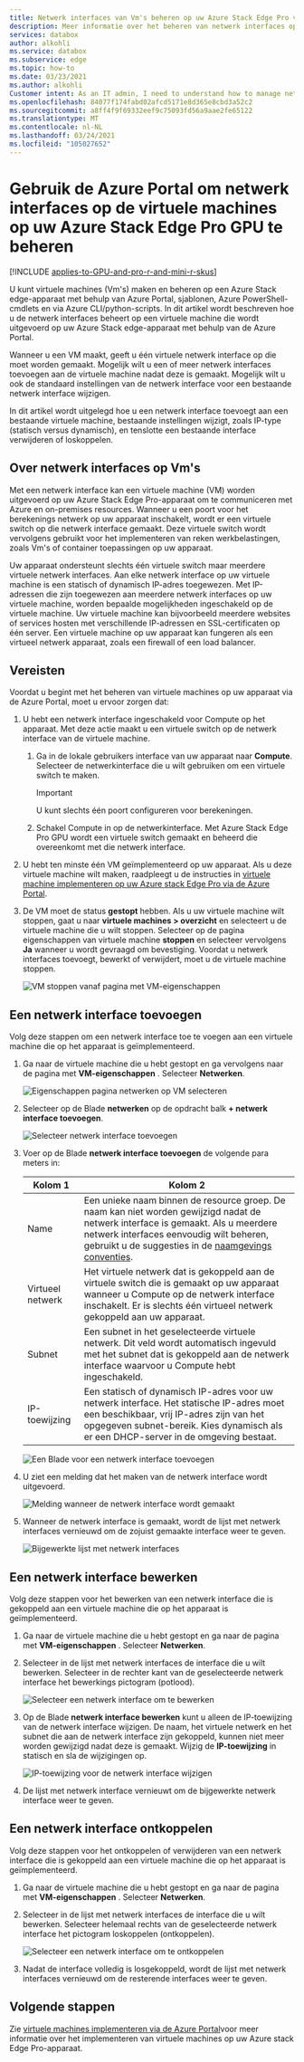```yaml
---
title: Netwerk interfaces van Vm's beheren op uw Azure Stack Edge Pro via de Azure Portal
description: Meer informatie over het beheren van netwerk interfaces op virtuele machines die zijn geïmplementeerd op uw Azure Stack Edge Pro GPU via de Azure Portal.
services: databox
author: alkohli
ms.service: databox
ms.subservice: edge
ms.topic: how-to
ms.date: 03/23/2021
ms.author: alkohli
Customer intent: As an IT admin, I need to understand how to manage network interfaces on an Azure Stack Edge Pro device so that I can use it to run applications using Edge compute before sending it to Azure.
ms.openlocfilehash: 84077f174fabd02afcd5171e8d365e8cbd3a52c2
ms.sourcegitcommit: a8ff4f9f69332eef9c75093fd56a9aae2fe65122
ms.translationtype: MT
ms.contentlocale: nl-NL
ms.lasthandoff: 03/24/2021
ms.locfileid: "105027652"
---
```

# <a name="use-the-azure-portal-to-manage-network-interfaces-on-the-vms-on-your-azure-stack-edge-pro-gpu"></a>Gebruik de Azure Portal om netwerk interfaces op de virtuele machines op uw Azure Stack Edge Pro GPU te beheren

[!INCLUDE [applies-to-GPU-and-pro-r-and-mini-r-skus](../../includes/azure-stack-edge-applies-to-gpu-pro-r-mini-r-sku.md)]

U kunt virtuele machines (Vm's) maken en beheren op een Azure Stack edge-apparaat met behulp van Azure Portal, sjablonen, Azure PowerShell-cmdlets en via Azure CLI/python-scripts. In dit artikel wordt beschreven hoe u de netwerk interfaces beheert op een virtuele machine die wordt uitgevoerd op uw Azure Stack edge-apparaat met behulp van de Azure Portal. 

Wanneer u een VM maakt, geeft u één virtuele netwerk interface op die moet worden gemaakt. Mogelijk wilt u een of meer netwerk interfaces toevoegen aan de virtuele machine nadat deze is gemaakt. Mogelijk wilt u ook de standaard instellingen van de netwerk interface voor een bestaande netwerk interface wijzigen.

In dit artikel wordt uitgelegd hoe u een netwerk interface toevoegt aan een bestaande virtuele machine, bestaande instellingen wijzigt, zoals IP-type (statisch versus dynamisch), en tenslotte een bestaande interface verwijderen of loskoppelen. 

        
## <a name="about-network-interfaces-on-vms"></a>Over netwerk interfaces op Vm's

Met een netwerk interface kan een virtuele machine (VM) worden uitgevoerd op uw Azure Stack Edge Pro-apparaat om te communiceren met Azure en on-premises resources. Wanneer u een poort voor het berekenings netwerk op uw apparaat inschakelt, wordt er een virtuele switch op die netwerk interface gemaakt. Deze virtuele switch wordt vervolgens gebruikt voor het implementeren van reken werkbelastingen, zoals Vm's of container toepassingen op uw apparaat. 

Uw apparaat ondersteunt slechts één virtuele switch maar meerdere virtuele netwerk interfaces. Aan elke netwerk interface op uw virtuele machine is een statisch of dynamisch IP-adres toegewezen. Met IP-adressen die zijn toegewezen aan meerdere netwerk interfaces op uw virtuele machine, worden bepaalde mogelijkheden ingeschakeld op de virtuele machine. Uw virtuele machine kan bijvoorbeeld meerdere websites of services hosten met verschillende IP-adressen en SSL-certificaten op één server. Een virtuele machine op uw apparaat kan fungeren als een virtueel netwerk apparaat, zoals een firewall of een load balancer. <!--Is it possible to do that on ASE?-->

<!--There is a limit to how many virtual network interfaces can be created on the virtual switch on your device. See the Azure Stack Edge Pro limits article for details.--> 


## <a name="prerequisites"></a>Vereisten

Voordat u begint met het beheren van virtuele machines op uw apparaat via de Azure Portal, moet u ervoor zorgen dat:

1. U hebt een netwerk interface ingeschakeld voor Compute op het apparaat. Met deze actie maakt u een virtuele switch op de netwerk interface van de virtuele machine. 
    1. Ga in de lokale gebruikers interface van uw apparaat naar **Compute**. Selecteer de netwerkinterface die u wilt gebruiken om een virtuele switch te maken.

        > [!IMPORTANT] 
        > U kunt slechts één poort configureren voor berekeningen.

    1. Schakel Compute in op de netwerkinterface. Met Azure Stack Edge Pro GPU wordt een virtuele switch gemaakt en beheerd die overeenkomt met die netwerk interface.

1. U hebt ten minste één VM geïmplementeerd op uw apparaat. Als u deze virtuele machine wilt maken, raadpleegt u de instructies in [virtuele machine implementeren op uw Azure stack Edge Pro via de Azure Portal](azure-stack-edge-gpu-deploy-virtual-machine-portal.md).

1. De VM moet de status **gestopt** hebben. Als u uw virtuele machine wilt stoppen, gaat u naar **virtuele machines > overzicht** en selecteert u de virtuele machine die u wilt stoppen. Selecteer op de pagina eigenschappen van virtuele machine **stoppen** en selecteer vervolgens **Ja** wanneer u wordt gevraagd om bevestiging. Voordat u netwerk interfaces toevoegt, bewerkt of verwijdert, moet u de virtuele machine stoppen.

    ![VM stoppen vanaf pagina met VM-eigenschappen](./media/azure-stack-edge-gpu-manage-virtual-machine-network-interfaces-portal/stop-vm-2.png)


## <a name="add-a-network-interface"></a>Een netwerk interface toevoegen

Volg deze stappen om een netwerk interface toe te voegen aan een virtuele machine die op het apparaat is geïmplementeerd. 

1. Ga naar de virtuele machine die u hebt gestopt en ga vervolgens naar de pagina met **VM-eigenschappen** . Selecteer **Netwerken**.
    
    ![Eigenschappen pagina netwerken op VM selecteren](./media/azure-stack-edge-gpu-manage-virtual-machine-network-interfaces-portal/add-nic-1.png)

2. Selecteer op de Blade **netwerken** op de opdracht balk **+ netwerk interface toevoegen**.

    ![Selecteer netwerk interface toevoegen](./media/azure-stack-edge-gpu-manage-virtual-machine-network-interfaces-portal/add-nic-2.png)

3. Voer op de Blade **netwerk interface toevoegen** de volgende para meters in:

    
    |Kolom 1  |Kolom 2  |
    |---------|---------|
    |Name     | Een unieke naam binnen de resource groep. De naam kan niet worden gewijzigd nadat de netwerk interface is gemaakt. Als u meerdere netwerk interfaces eenvoudig wilt beheren, gebruikt u de suggesties in de [naamgevings conventies](/azure/cloud-adoption-framework/ready/azure-best-practices/naming-and-tagging#resource-naming).     |
    |Virtueel netwerk| Het virtuele netwerk dat is gekoppeld aan de virtuele switch die is gemaakt op uw apparaat wanneer u Compute op de netwerk interface inschakelt. Er is slechts één virtueel netwerk gekoppeld aan uw apparaat.         |         
    |Subnet     | Een subnet in het geselecteerde virtuele netwerk. Dit veld wordt automatisch ingevuld met het subnet dat is gekoppeld aan de netwerk interface waarvoor u Compute hebt ingeschakeld.         |       
    |IP-toewijzing   | Een statisch of dynamisch IP-adres voor uw netwerk interface. Het statische IP-adres moet een beschikbaar, vrij IP-adres zijn van het opgegeven subnet-bereik. Kies dynamisch als er een DHCP-server in de omgeving bestaat.        | 

    ![Een Blade voor een netwerk interface toevoegen](./media/azure-stack-edge-gpu-manage-virtual-machine-network-interfaces-portal/add-nic-3.png)

4. U ziet een melding dat het maken van de netwerk interface wordt uitgevoerd.

    ![Melding wanneer de netwerk interface wordt gemaakt](./media/azure-stack-edge-gpu-manage-virtual-machine-network-interfaces-portal/add-nic-4.png)

5.  Wanneer de netwerk interface is gemaakt, wordt de lijst met netwerk interfaces vernieuwd om de zojuist gemaakte interface weer te geven.

    ![Bijgewerkte lijst met netwerk interfaces](./media/azure-stack-edge-gpu-manage-virtual-machine-network-interfaces-portal/add-nic-5.png)


## <a name="edit-a-network-interface"></a>Een netwerk interface bewerken

Volg deze stappen voor het bewerken van een netwerk interface die is gekoppeld aan een virtuele machine die op het apparaat is geïmplementeerd.

1. Ga naar de virtuele machine die u hebt gestopt en ga naar de pagina met **VM-eigenschappen** . Selecteer **Netwerken**.

1. Selecteer in de lijst met netwerk interfaces de interface die u wilt bewerken. Selecteer in de rechter kant van de geselecteerde netwerk interface het bewerkings pictogram (potlood).  

    ![Selecteer een netwerk interface om te bewerken](./media/azure-stack-edge-gpu-manage-virtual-machine-network-interfaces-portal/edit-nic-1.png)

1. Op de Blade **netwerk interface bewerken** kunt u alleen de IP-toewijzing van de netwerk interface wijzigen. De naam, het virtuele netwerk en het subnet die aan de netwerk interface zijn gekoppeld, kunnen niet meer worden gewijzigd nadat deze is gemaakt. Wijzig de **IP-toewijzing** in statisch en sla de wijzigingen op.

    ![IP-toewijzing voor de netwerk interface wijzigen](./media/azure-stack-edge-gpu-manage-virtual-machine-network-interfaces-portal/edit-nic-2.png)

1. De lijst met netwerk interface vernieuwt om de bijgewerkte netwerk interface weer te geven.


## <a name="detach-a-network-interface"></a>Een netwerk interface ontkoppelen

Volg deze stappen voor het ontkoppelen of verwijderen van een netwerk interface die is gekoppeld aan een virtuele machine die op het apparaat is geïmplementeerd.

1. Ga naar de virtuele machine die u hebt gestopt en ga naar de pagina met **VM-eigenschappen** . Selecteer **Netwerken**.

1. Selecteer in de lijst met netwerk interfaces de interface die u wilt bewerken. Selecteer helemaal rechts van de geselecteerde netwerk interface het pictogram loskoppelen (ontkoppelen).  

    ![Selecteer een netwerk interface om te ontkoppelen](./media/azure-stack-edge-gpu-manage-virtual-machine-network-interfaces-portal/detach-nic-1.png)

1. Nadat de interface volledig is losgekoppeld, wordt de lijst met netwerk interfaces vernieuwd om de resterende interfaces weer te geven.

## <a name="next-steps"></a>Volgende stappen

Zie [virtuele machines implementeren via de Azure Portal](azure-stack-edge-gpu-deploy-virtual-machine-portal.md)voor meer informatie over het implementeren van virtuele machines op uw Azure stack Edge Pro-apparaat.
